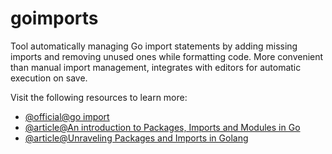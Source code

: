 # goimports

Tool automatically managing Go import statements by adding missing imports and removing unused ones while formatting code. More convenient than manual import management, integrates with editors for automatic execution on save.

Visit the following resources to learn more:

- [@official@go import](https://go.dev/tour/basics/2)
- [@article@An introduction to Packages, Imports and Modules in Go](https://www.alexedwards.net/blog/an-introduction-to-packages-imports-and-modules)
- [@article@Unraveling Packages and Imports in Golang](https://medium.com/hprog99/unraveling-packages-and-imports-in-golang-a-comprehensive-guide-8f0ea320562a)